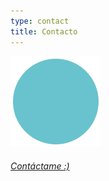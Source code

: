 ```yaml
---
type: contact
title: Contacto
---
```


<div style="align: center; margin-bottom:4%;">
<img src="/images/send140px.gif" alt="email" >
</div>

<address style="align: center; margin-top:4%;">
<a href="mailto:sandra.m.revilla@gmail.com">Contáctame :)</a>
</address>
